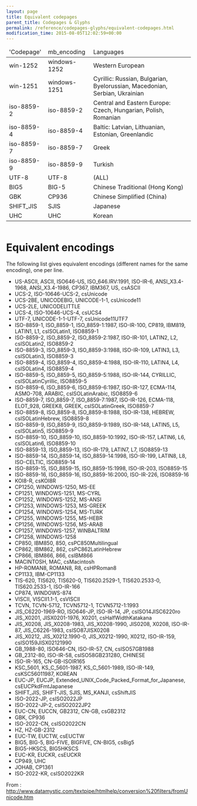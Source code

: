 ```yaml
---
layout: page
title: Equivalent codepages
parent_title: Codepages & Glyphs
permalink: /reference/codepages-glyphs/equivalent-codepages.html
modification_time: 2015-08-05T12:02:59+00:00
---
```


<table class="table"> <thead>
<tr>
<td>'Codepage'</td>
<td>mb_encoding</td>
<td>Languages</td>
</tr>
</thead> <tbody>
<tr>
<td>win-1252</td>
<td>windows-1252</td>
<td>Western European</td>
</tr>
<tr>
<td>win-1251</td>
<td>windows-1251</td>
<td>Cyrillic: Russian, Bulgarian, Byelorussian, Macedonian, Serbian, Ukrainian</td>
</tr>
<tr>
<td>iso-8859-2</td>
<td>iso-8859-2</td>
<td>Central and Eastern Europe: Czech, Hungarian, Polish, Romanian</td>
</tr>
<tr>
<td>iso-8859-4</td>
<td>iso-8859-4</td>
<td>Baltic: Latvian, Lithuanian, Estonian, Greenlandic</td>
</tr>
<tr>
<td>iso-8859-7</td>
<td>iso-8859-7</td>
<td>Greek</td>
</tr>
<tr>
<td>iso-8859-9</td>
<td>iso-8859-9</td>
<td>Turkish</td>
</tr>
<tr>
<td>UTF-8</td>
<td>UTF-8</td>
<td>(ALL)</td>
</tr>
<tr>
<td>BIG5</td>
<td>BIG-5</td>
<td>Chinese Traditional (Hong Kong)</td>
</tr>
<tr>
<td>GBK</td>
<td>CP936</td>
<td>Chinese Simplified (China)</td>
</tr>
<tr>
<td>SHIFT_JIS</td>
<td>SJIS</td>
<td>Japanese</td>
</tr>
<tr>
<td>UHC</td>
<td>UHC</td>
<td>Korean</td>
</tr>
</tbody> </table>
<table class="table"> </table>

# Equivalent encodings

<p>The following list gives equivalent encodings (different names for the same encoding), one per line.</p>
<ul>
<li>US-ASCII, ASCII, ISO646-US, ISO_646.IRV:1991, ISO-IR-6, ANSI_X3.4-1968, ANSI_X3.4-1986, CP367, IBM367, US, csASCII</li>
<li>UCS-2, ISO-10646-UCS-2, csUnicode</li>
<li>UCS-2BE, UNICODEBIG, UNICODE-1-1, csUnicode11</li>
<li>UCS-2LE, UNICODELITTLE</li>
<li>UCS-4, ISO-10646-UCS-4, csUCS4</li>
<li>UTF-7, UNICODE-1-1-UTF-7, csUnicode11UTF7</li>
<li>ISO-8859-1, ISO_8859-1, ISO_8859-1:1987, ISO-IR-100, CP819, IBM819, LATIN1, L1, csISOLatin1, ISO8859-1</li>
<li>ISO-8859-2, ISO_8859-2, ISO_8859-2:1987, ISO-IR-101, LATIN2, L2, csISOLatin2, ISO8859-2</li>
<li>ISO-8859-3, ISO_8859-3, ISO_8859-3:1988, ISO-IR-109, LATIN3, L3, csISOLatin3, ISO8859-3</li>
<li>ISO-8859-4, ISO_8859-4, ISO_8859-4:1988, ISO-IR-110, LATIN4, L4, csISOLatin4, ISO8859-4</li>
<li>ISO-8859-5, ISO_8859-5, ISO_8859-5:1988, ISO-IR-144, CYRILLIC, csISOLatinCyrillic, ISO8859-5</li>
<li>ISO-8859-6, ISO_8859-6, ISO_8859-6:1987, ISO-IR-127, ECMA-114, ASMO-708, ARABIC, csISOLatinArabic, ISO8859-6</li>
<li>ISO-8859-7, ISO_8859-7, ISO_8859-7:1987, ISO-IR-126, ECMA-118, ELOT_928, GREEK8, GREEK, csISOLatinGreek, ISO8859-7</li>
<li>ISO-8859-8, ISO_8859-8, ISO_8859-8:1988, ISO-IR-138, HEBREW, csISOLatinHebrew, ISO8859-8</li>
<li>ISO-8859-9, ISO_8859-9, ISO_8859-9:1989, ISO-IR-148, LATIN5, L5, csISOLatin5, ISO8859-9</li>
<li>ISO-8859-10, ISO_8859-10, ISO_8859-10:1992, ISO-IR-157, LATIN6, L6, csISOLatin6, ISO8859-10</li>
<li>ISO-8859-13, ISO_8859-13, ISO-IR-179, LATIN7, L7, ISO8859-13</li>
<li>ISO-8859-14, ISO_8859-14, ISO_8859-14:1998, ISO-IR-199, LATIN8, L8, ISO-CELTIC, ISO8859-14</li>
<li>ISO-8859-15, ISO_8859-15, ISO_8859-15:1998, ISO-IR-203, ISO8859-15</li>
<li>ISO-8859-16, ISO_8859-16, ISO_8859-16:2000, ISO-IR-226, ISO8859-16</li>
<li>KOI8-R, csKOI8R</li>
<li>CP1250, WINDOWS-1250, MS-EE</li>
<li>CP1251, WINDOWS-1251, MS-CYRL</li>
<li>CP1252, WINDOWS-1252, MS-ANSI</li>
<li>CP1253, WINDOWS-1253, MS-GREEK</li>
<li>CP1254, WINDOWS-1254, MS-TURK</li>
<li>CP1255, WINDOWS-1255, MS-HEBR</li>
<li>CP1256, WINDOWS-1256, MS-ARAB</li>
<li>CP1257, WINDOWS-1257, WINBALTRIM</li>
<li>CP1258, WINDOWS-1258</li>
<li>CP850, IBM850, 850, csPC850Multilingual</li>
<li>CP862, IBM862, 862, csPC862LatinHebrew</li>
<li>CP866, IBM866, 866, csIBM866</li>
<li>MACINTOSH, MAC, csMacintosh</li>
<li>HP-ROMAN8, ROMAN8, R8, csHPRoman8</li>
<li>CP1133, IBM-CP1133</li>
<li>TIS-620, TIS620, TIS620-0, TIS620.2529-1, TIS620.2533-0, TIS620.2533-1, ISO-IR-166</li>
<li>CP874, WINDOWS-874</li>
<li>VISCII, VISCII1.1-1, csVISCII</li>
<li>TCVN, TCVN-5712, TCVN5712-1, TCVN5712-1:1993</li>
<li>JIS_C6220-1969-RO, ISO646-JP, ISO-IR-14, JP, csISO14JISC6220ro</li>
<li>JIS_X0201, JISX0201-1976, X0201, csHalfWidthKatakana</li>
<li>JIS_X0208, JIS_X0208-1983, JIS_X0208-1990, JIS0208, X0208, ISO-IR-87, JIS_C6226-1983, csISO87JISX0208</li>
<li>JIS_X0212, JIS_X0212.1990-0, JIS_X0212-1990, X0212, ISO-IR-159, csISO159JISX02121990</li>
<li>GB_1988-80, ISO646-CN, ISO-IR-57, CN, csISO57GB1988</li>
<li>GB_2312-80, ISO-IR-58, csISO58GB231280, CHINESE</li>
<li>ISO-IR-165, CN-GB-ISOIR165</li>
<li>KSC_5601, KS_C_5601-1987, KS_C_5601-1989, ISO-IR-149, csKSC56011987, KOREAN</li>
<li>EUC-JP, EUCJP, Extended_UNIX_Code_Packed_Format_for_Japanese, csEUCPkdFmtJapanese</li>
<li>SHIFT_JIS, SHIFT-JIS, SJIS, MS_KANJI, csShiftJIS</li>
<li>ISO-2022-JP, csISO2022JP</li>
<li>ISO-2022-JP-2, csISO2022JP2</li>
<li>EUC-CN, EUCCN, GB2312, CN-GB, csGB2312</li>
<li>GBK, CP936</li>
<li>ISO-2022-CN, csISO2022CN</li>
<li>HZ, HZ-GB-2312</li>
<li>EUC-TW, EUCTW, csEUCTW</li>
<li>BIG5, BIG-5, BIG-FIVE, BIGFIVE, CN-BIG5, csBig5</li>
<li>BIG5-HKSCS, BIG5HKSCS</li>
<li>EUC-KR, EUCKR, csEUCKR</li>
<li>CP949, UHC</li>
<li>JOHAB, CP1361</li>
<li>ISO-2022-KR, csISO2022KR</li>
</ul>

<p>From : <a href="http://www.datamystic.com/textpipe/htmlhelp/conversion%20filters/fromUnicode.htm">http://www.datamystic.com/textpipe/htmlhelp/conversion%20filters/fromUnicode.htm</a></p>

